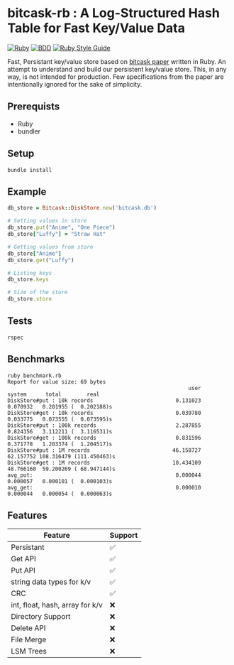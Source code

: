 # bitcask-rb : A Log-Structured Hash Table for Fast Key/Value Data

[![Ruby](https://img.shields.io/badge/ruby-3.1.1-brightgreen)](https://www.ruby-lang.org/en/)
[![BDD](https://img.shields.io/badge/rspec-3.1-green)](https://rspec.info/)
[![Ruby Style Guide](https://img.shields.io/badge/code%20style-rubocop-red)](https://github.com/rubocop/rubocop)


Fast, Persistant key/value store based on [bitcask paper](https://riak.com/assets/bitcask-intro.pdf) written in Ruby.
An attempt to understand and build our persistent key/value store. This, in any way, is not intended for production.
Few specifications from the paper are intentionally ignored for the sake of simplicity.

## Prerequists

- Ruby
- bundler

## Setup

```shell
bundle install
```

## Example

```ruby
db_store = Bitcask::DiskStore.new('bitcask.db')

# Setting values in store
db_store.put("Anime", "One Piece")
db_store["Luffy"] = "Straw Hat"

# Getting values from store
db_store["Anime"]
db_store.get("Luffy")

# Listing keys
db_store.keys

# Size of the store
db_store.store
```

## Tests

```shell
rspec
```

## Benchmarks

```shell
ruby benchmark.rb
Report for value size: 69 bytes
                                                         user     system      total        real
DiskStore#put : 10k records                          0.131023   0.070932   0.201955 (  0.202188)s
DiskStore#get : 10k records                          0.039780   0.033775   0.073555 (  0.073595)s
DiskStore#put : 100k records                         2.287855   0.824356   3.112211 (  3.116531)s
DiskStore#get : 100k records                         0.831596   0.371778   1.203374 (  1.204517)s
DiskStore#put : 1M records                          46.158727  62.157752 108.316479 (111.450463)s
DiskStore#get : 1M records                          10.434109  48.766160  59.200269 ( 68.947144)s
avg_put:                                             0.000044   0.000057   0.000101 (  0.000103)s
avg_get:                                             0.000010   0.000044   0.000054 (  0.000063)s
```

## Features

| Feature                               | Support            |
|---------------------------------------|--------------------|
| Persistant                            | :white_check_mark: |
| Get API                               | :white_check_mark: |
| Put API                               | :white_check_mark: |
| string data types for k/v             | :white_check_mark: |
| CRC                                   | :white_check_mark: |
| int, float, hash, array for k/v       | :x:                |
| Directory Support                     | :x:                |
| Delete API                            | :x:                |
| File Merge                            | :x:                |
| LSM Trees                             | :x:                |
